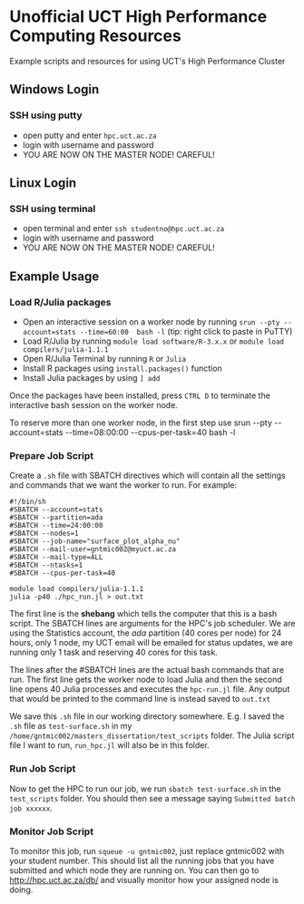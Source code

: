 # Unofficial UCT High Performance Computing Resources
Example scripts and resources for using UCT's High Performance Cluster

## Windows Login

### SSH using putty

* open putty and enter `hpc.uct.ac.za`
* login with username and password
* YOU ARE NOW ON THE MASTER NODE! CAREFUL!

## Linux Login

### SSH using terminal

* open terminal and enter `ssh studentno@hpc.uct.ac.za`
* login with username and password
* YOU ARE NOW ON THE MASTER NODE! CAREFUL!

## Example Usage

### Load R/Julia packages

* Open an interactive session on a worker node by running `srun --pty --account=stats --time=60:00  bash -l` (tip: right click to paste in PuTTY)
* Load R/Julia by running `module load software/R-3.x.x` or `module load compilers/julia-1.1.1`
* Open R/Julia Terminal by running `R` or `Julia`
* Install R packages using `install.packages()` function
* Install Julia packages by using `] add `

Once the packages have been installed, press `CTRL D` to terminate the interactive bash session
on the worker node.

To reserve more than one worker node, in the first step use srun --pty --account=stats --time=08:00:00 --cpus-per-task=40 bash -l

### Prepare Job Script

Create a `.sh` file with SBATCH directives which will contain all the settings and commands that we want the worker
to run. For example:
```
#!/bin/sh
#SBATCH --account=stats
#SBATCH --partition=ada
#SBATCH --time=24:00:00
#SBATCH --nodes=1
#SBATCH --job-name="surface_plot_alpha_nu"
#SBATCH --mail-user=gntmic002@myuct.ac.za
#SBATCH --mail-type=ALL
#SBATCH --ntasks=1
#SBATCH --cpus-per-task=40

module load compilers/julia-1.1.1
julia -p40 ./hpc_run.jl > out.txt

```
The first line is the __shebang__ which tells the computer that this is a bash script.
The SBATCH lines are arguments for the HPC's job scheduler. We are using the Statistics
account, the _ada_ partition (40 cores per node) for 24 hours, only 1 node, my UCT email will be emailed for status updates, we are running only 1 task and reserving 40 cores for this task.

The lines after the #SBATCH lines are the actual bash commands that are run. The first line
gets the worker node to load Julia and then the second line opens 40 Julia processes and
executes the `hpc-run.jl` file. Any output that would be printed to the command line is
instead saved to `out.txt`

We save this `.sh` file in our working directory somewhere. E.g. I saved the `.sh` file as `test-surface.sh` in my `/home/gntmic002/masters_dissertation/test_scripts` folder. The Julia script file I want to run, `run_hpc.jl` will also be in this folder.

### Run Job Script

Now to get the HPC to run our job, we run `sbatch test-surface.sh` in the `test_scripts` folder. You should then see a message saying `Submitted batch job xxxxxx`. 

### Monitor Job Script

To monitor this job, run `squeue -u gntmic002`, just replace gntmic002 with your student number. This should list all the running jobs that you have submitted and which node they are running on. You can then go to http://hpc.uct.ac.za/db/ and visually monitor how your assigned node is doing.

